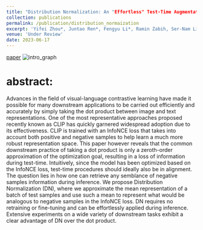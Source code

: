```yaml
---
title: "Distribution Normalization: An "Effortless" Test-Time Augmentation for Contrastively Learned Visual-language Models"
collection: publications
permalink: /publication/distribution_normaization
excerpt: 'Yifei Zhou*, Juntao Ren*, Fengyu Li*, Ramin Zabih, Ser-Nam Lim'
venue: 'Under Review'
date: 2023-06-17
---
```

[paper](https://arxiv.org/abs/2302.11084)
![intro_graph](https://user-images.githubusercontent.com/83000332/220809765-4245b37b-fd51-434e-8d06-e6c5b8e4f1c1.png)




# abstract:
Advances in the field of visual-language contrastive learning have made it possible for many downstream applications to be carried out efficiently and accurately by simply taking the dot product between image and text representations. One of the most representative approaches proposed recently known as CLIP has quickly garnered widespread adoption due to its effectiveness. CLIP is trained with an InfoNCE loss that takes into account both positive and negative samples to help learn a much more robust representation space. This paper however reveals that the common downstream practice of taking a dot product is only a zeroth-order approximation of the optimization goal, resulting in a loss of information during test-time. Intuitively, since the model has been optimized based on the InfoNCE loss, test-time procedures should ideally also be in alignment. The question lies in how one can retrieve any semblance of negative samples information during inference. We propose Distribution Normalization (DN), where we approximate the mean representation of a batch of test samples and use such a mean to represent what would be analogous to negative samples in the InfoNCE loss. DN requires no retraining or fine-tuning and can be effortlessly applied during inference. Extensive experiments on a wide variety of downstream tasks exhibit a clear advantage of DN over the dot product.
